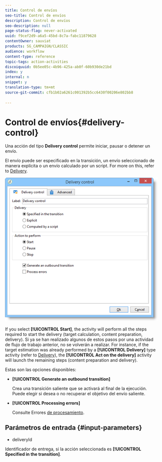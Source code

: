 ```yaml
---
title: Control de envíos
seo-title: Control de envíos
description: Control de envíos
seo-description: null
page-status-flag: never-activated
uuid: f9cef2d9-a6a5-45bd-8c7a-fabc11879628
contentOwner: sauviat
products: SG_CAMPAIGN/CLASSIC
audience: workflow
content-type: reference
topic-tags: action-activities
discoiquuid: 0b5ee05c-4b96-425a-ab0f-60b930de21bd
index: y
internal: n
snippet: y
translation-type: tm+mt
source-git-commit: cfb1b02a6261c001392b5cc6430f00206e802bb8

---
```



# Control de envíos{#delivery-control}

Una acción del tipo **Delivery control** permite iniciar, pausar o detener un envío.

El envío puede ser especificado en la transición, un envío seleccionado de manera explícita o un envío calculado por un script. For more on this, refer to [Delivery](../../workflow/using/delivery.md).

![](assets/edit_diffusion_act.png)

If you select **[!UICONTROL Start]**, the activity will perform all the steps required to start the delivery (target calculation, content preparation, delivery). Si ya se han realizado algunos de estos pasos por una actividad de flujo de trabajo anterior, no se volverán a realizar. For instance, if the target estimation was already performed by a **[!UICONTROL Delivery]** type activity (refer to [Delivery](../../workflow/using/delivery.md)), the **[!UICONTROL Act on the delivery]** activity will launch the remaining steps (content preparation and delivery).

Estas son las opciones disponibles:

* **[!UICONTROL Generate an outbound transition]**

   Crea una transición saliente que se activará al final de la ejecución. Puede elegir si desea o no recuperar el objetivo del envío saliente.

* **[!UICONTROL Processing errors]**

   Consulte Errores [de procesamiento](../../workflow/using/monitoring-workflow-execution.md#processing-errors).

## Parámetros de entrada {#input-parameters}

* deliveryId

Identificador de entrega, si la acción seleccionada es **[!UICONTROL Specified in the transition]**.
